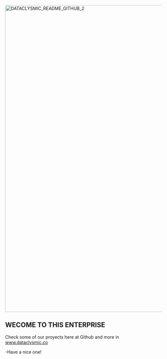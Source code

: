 <img width="986" alt="DATACLYSMIC_README_GITHUB_2" src="https://user-images.githubusercontent.com/108085752/175441525-74d142f1-63fb-4804-858b-a74dab9f51b5.png">

## WECOME TO THIS ENTERPRISE

Check some of our proyects here at Github and more in www.dataclysmic.co

-Have a nice one!
